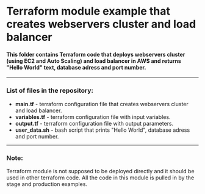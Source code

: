  # Terraform module example that creates webservers cluster and load balancer

#### This folder contains Terraform code that deploys webservers cluster (using EC2 and Auto Scaling) and load balancer in AWS and returns "Hello World" text, database adress and port number.

-----------------------------------------------------------------------------------------------------------------------
### List of files in the repository:
- __main.tf__ - terraform configuration file that creates webservers cluster and load balancer.
- __variables.tf__ - terraform configuration file with input variables.
- __output.tf__ - terraform configuration file with output parameters.
- __user_data.sh__ - bash script that prints "Hello World", database adress and port number.
---------------------------------------------------------------------------------------------------------------

### Note:

Terraform module is not supposed to be deployed directly and it should be used in other terraform code. All the code in this module is pulled in by the stage and production examples. 
